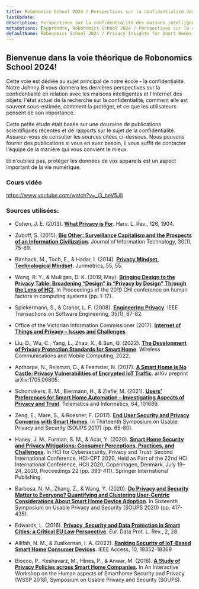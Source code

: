 ```yaml
---
title: Robonomics School 2024 / Perspectives sur la confidentialité des maisons intelligentes
lastUpdate: 
description: Perspectives sur la confidentialité des maisons intelligentes
metaOptions: [Apprendre, Robonomics School 2024 / Perspectives sur la confidentialité des maisons intelligentes]
defaultName: Robonomics School 2024 / Privacy Insights for Smart Homes
---
```


## Bienvenue dans la voie théorique de Robonomics School 2024!

Cette voie est dédiée au sujet principal de notre école - la confidentialité. Notre Johnny B vous donnera les dernières perspectives sur la confidentialité en relation avec les maisons intelligentes et l'Internet des objets: l'état actuel de la recherche sur la confidentialité, comment elle est souvent sous-estimée, comment la protéger, et ce que les utilisateurs pensent de son importance.

Cette petite étude était basée sur une douzaine de publications scientifiques récentes et de rapports sur le sujet de la confidentialité. Assurez-vous de consulter les sources citées ci-dessous. Nous pouvons fournir des publications si vous en avez besoin, il vous suffit de contacter l'équipe de la manière qui vous convient le mieux.

Et n'oubliez pas, protéger les données de vos appareils est un aspect important de la vie numérique.

### Cours vidéo

https://www.youtube.com/watch?v=_l3_heV5JlI

### Sources utilisées:

- Cohen, J. E. (2013). **[What Privacy is For](https://harvardlawreview.org/print/vol-126/what-privacy-is-for)**. Harv. L. Rev., 126, 1904.

- Zuboff, S. (2015). **[Big Other: Surveillance Capitalism and the Prospects of an Information Civilization](https://journals.sagepub.com/doi/10.1057/jit.2015.5)**. Journal of Information Technology, 30(1), 75-89.

- Birnhack, M., Toch, E., & Hadar, I. (2014). **[Privacy Mindset, Technological Mindset](https://papers.ssrn.com/sol3/papers.cfm?abstract_id=2471415)**. Jurimetrics, 55, 55.

- Wong, R. Y., & Mulligan, D. K. (2019, May). **[Bringing Design to the Privacy Table: Broadening “Design” in “Privacy by Design” Through the Lens of HCI](https://dl.acm.org/doi/10.1145/3290605.3300492)**. In Proceedings of the 2019 CHI conference on human factors in computing systems (pp. 1-17).

- Spiekermann, S., & Cranor, L. F. (2008). **[Engineering Privacy](https://papers.ssrn.com/sol3/papers.cfm?abstract_id=1085333)**. IEEE Transactions on Software Engineering, 35(1), 67-82.

- Office of the Victorian Information Commissioner (2017). **[Internet of Things and Privacy – Issues and Challenges](https://ovic.vic.gov.au/privacy/resources-for-organisations/internet-of-things-and-privacy-issues-and-challenges)**

- Liu, D., Wu, C., Yang, L., Zhao, X., & Sun, Q. (2022). **[The Development of Privacy Protection Standards for Smart Home](https://www.hindawi.com/journals/wcmc/2022/9641143/)**. Wireless Communications and Mobile Computing, 2022.

- Apthorpe, N., Reisman, D., & Feamster, N. (2017). **[A Smart Home is No Castle: Privacy Vulnerabilities of Encrypted IoT Traffic](https://arxiv.org/abs/1705.06805)**. arXiv preprint arXiv:1705.06805.

- Schomakers, E. M., Biermann, H., & Ziefle, M. (2021). **[Users’ Preferences for Smart Home Automation – Investigating Aspects of Privacy and Trust](https://www.sciencedirect.com/science/article/abs/pii/S0736585321001283)**. Telematics and Informatics, 64, 101689.

- Zeng, E., Mare, S., & Roesner, F. (2017). **[End User Security and Privacy Concerns with Smart Homes](https://www.usenix.org/conference/soups2017/technical-sessions/presentation/zeng)**. In Thirteenth Symposium on Usable Privacy and Security (SOUPS 2017) (pp. 65-80).

- Haney, J. M., Furman, S. M., & Acar, Y. (2020). **[Smart Home Security and Privacy Mitigations: Consumer Perceptions, Practices, and Challenges](https://link.springer.com/chapter/10.1007/978-3-030-50309-3_26)**. In HCI for Cybersecurity, Privacy and Trust: Second International Conference, HCI-CPT 2020, Held as Part of the 22nd HCI International Conference, HCII 2020, Copenhagen, Denmark, July 19–24, 2020, Proceedings 22 (pp. 393-411). Springer International Publishing.

- Barbosa, N. M., Zhang, Z., & Wang, Y. (2020). **[Do Privacy and Security Matter to Everyone? Quantifying and Clustering User-Centric Considerations About Smart Home Device Adoption](https://www.usenix.org/conference/soups2020/presentation/barbosa)**. In Sixteenth Symposium on Usable Privacy and Security (SOUPS 2020) (pp. 417-435).

- Edwards, L. (2016). **[Privacy, Security and Data Protection in Smart Cities: a Critical EU Law Perspective](https://www.create.ac.uk/publications/privacy-security-and-data-protection-in-smart-cities-a-critical-eu-law-perspective/)**. Eur. Data Prot. L. Rev., 2, 28.

- Allifah, N. M., & Zualkernan, I. A. (2022). **[Ranking Security of IoT-Based Smart Home Consumer Devices](https://ieeexplore.ieee.org/abstract/document/9698229)**. IEEE Access, 10, 18352-18369

- Biocco, P., Keshavarz, M., Hines, P., & Anwar, M. (2018). **[A Study of Privacy Policies across Smart Home Companies](https://spice.luddy.indiana.edu/files/2018/07/wssp2018-paper1.pdf)**. In An Interactive Workshop on the Human aspects of Smarthome Security and Privacy (WSSP 2018), Symposium on Usable Privacy and Security (SOUPS).